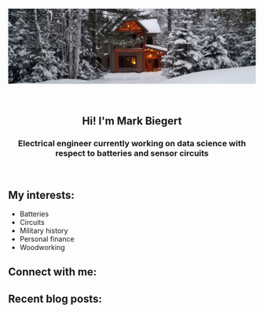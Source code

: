 ![Cabin Photo](cabin.png)

<br>
<h2 align=center>Hi! I'm Mark Biegert</h2>
<h3 align=center>Electrical engineer currently working on data science with respect to batteries and sensor circuits</h3>
<br>

## My interests:

* Batteries
* Circuits
* Military history
* Personal finance
* Woodworking

## Connect with me:

## Recent blog posts: 

<!--
**ziggle/ziggle** is a ✨ _special_ ✨ repository because its `README.md` (this file) appears on your GitHub profile.

Here are some ideas to get you started:

- 🔭 I’m currently working on ...
- 🌱 I’m currently learning ...
- 👯 I’m looking to collaborate on ...
- 🤔 I’m looking for help with ...
- 💬 Ask me about ...
- 📫 How to reach me: ...
- 😄 Pronouns: ...
- ⚡ Fun fact: ...
-->
